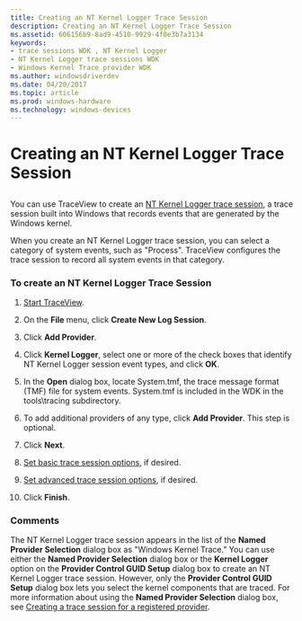 ```yaml
---
title: Creating an NT Kernel Logger Trace Session
description: Creating an NT Kernel Logger Trace Session
ms.assetid: 606156b9-8ad9-4510-9929-4f0e3b7a3134
keywords:
- trace sessions WDK , NT Kernel Logger
- NT Kernel Logger trace sessions WDK
- Windows Kernel Trace provider WDK
ms.author: windowsdriverdev
ms.date: 04/20/2017
ms.topic: article
ms.prod: windows-hardware
ms.technology: windows-devices
---
```


# Creating an NT Kernel Logger Trace Session

## <span id="ddk_create_a_real_time_nt_kernel_logger_trace_session_tools"></span><span id="DDK_CREATE_A_REAL_TIME_NT_KERNEL_LOGGER_TRACE_SESSION_TOOLS"></span>

You can use TraceView to create an [NT Kernel Logger trace session](nt-kernel-logger-trace-session.md), a trace session built into Windows that records events that are generated by the Windows kernel.

When you create an NT Kernel Logger trace session, you can select a category of system events, such as "Process". TraceView configures the trace session to record all system events in that category.

### <span id="to_create_an_nt_kernel_logger_trace_session"></span><span id="TO_CREATE_AN_NT_KERNEL_LOGGER_TRACE_SESSION"></span>To create an NT Kernel Logger Trace Session

1.  [Start TraceView](starting-and-exiting-traceview.md).

2.  On the **File** menu, click **Create New Log Session**.

3.  Click **Add Provider**.

4.  Click **Kernel Logger**, select one or more of the check boxes that identify NT Kernel Logger session event types, and click **OK**.

5.  In the **Open** dialog box, locate System.tmf, the trace message format (TMF) file for system events. System.tmf is included in the WDK in the tools\\tracing subdirectory.

6.  To add additional providers of any type, click **Add Provider**. This step is optional.

7.  Click **Next**.

8.  [Set basic trace session options](setting-basic-trace-session-options.md), if desired.

9.  [Set advanced trace session options](setting-advanced-trace-session-options.md), if desired.

10. Click **Finish**.

### <span id="comments"></span><span id="COMMENTS"></span>Comments

The NT Kernel Logger trace session appears in the list of the **Named Provider Selection** dialog box as "Windows Kernel Trace." You can use either the **Named Provider Selection** dialog box or the **Kernel Logger** option on the **Provider Control GUID Setup** dialog box to create an NT Kernel Logger trace session. However, only the **Provider Control GUID Setup** dialog box lets you select the kernel components that are traced. For more information about using the **Named Provider Selection** dialog box, see [Creating a trace session for a registered provider](creating-a-trace-session-for-a-registered-provider.md).

